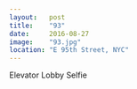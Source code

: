 ```yaml
---
layout:   post
title:    "93"
date:     2016-08-27
image:    "93.jpg"
location: "E 95th Street, NYC"
---
```


Elevator Lobby Selfie
